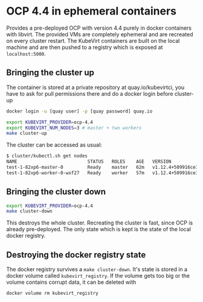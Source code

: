 # OCP 4.4 in ephemeral containers

Provides a pre-deployed OCP with version 4.4 purely in docker
containers with libvirt. The provided VMs are completely ephemeral and are
recreated on every cluster restart. The KubeVirt containers are built on the
local machine and are then pushed to a registry which is exposed at
`localhost:5000`.

## Bringing the cluster up

The container is stored at a private repository at quay.io/kubevirtci, you
have to ask for pull permissions there and do a docker login before cluster-up

```bash
docker login -u [quay user] -p [quay password] quay.io
```

```bash
export KUBEVIRT_PROVIDER=ocp-4.4
export KUBEVIRT_NUM_NODES=3 # master + two workers
make cluster-up
```

The cluster can be accessed as usual:

```bash
$ cluster/kubectl.sh get nodes
NAME                          STATUS   ROLES    AGE   VERSION
test-1-82xp6-master-0         Ready    master   62m   v1.12.4+509916ce1
test-1-82xp6-worker-0-wxf27   Ready    worker   57m   v1.12.4+509916ce1
```

## Bringing the cluster down

```bash
export KUBEVIRT_PROVIDER=ocp-4.4
make cluster-down
```

This destroys the whole cluster. Recreating the cluster is fast, since OCP is
already pre-deployed. The only state which is kept is the state of the local
docker registry.

## Destroying the docker registry state

The docker registry survives a `make cluster-down`. It's state is stored in a
docker volume called `kubevirt_registry`. If the volume gets too big or the
volume contains corrupt data, it can be deleted with

```bash
docker volume rm kubevirt_registry
```
